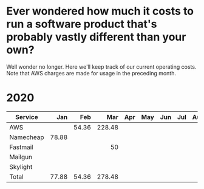 # Ever wondered how much it costs to run a software product that's probably vastly different than your own?

Well wonder no longer.  Here we'll keep track of our current operating costs.  Note that AWS charges are made for usage in the preceding month.

# 2020

| Service       |  Jan  |  Feb  |  Mar  |  Apr  |  May  |  Jun  |  Jul  |  Aug  |  Sep  |  Oct  |  Nov  |  Dec  |
| ------------- |------:|------:|------:|------:|------:|------:|------:|------:|------:|------:|------:|------:|
| AWS           |       |  54.36| 228.48|       |       |       |       |       |       |       |       |       |
| Namecheap     |  78.88|       |       |       |       |       |       |       |       |       |       |       |
| Fastmail      |       |       |     50|       |       |       |       |       |       |       |       |       |
| Mailgun       |       |       |       |       |       |       |       |       |       |       |       |       |
| Skylight      |       |       |       |       |       |       |       |       |       |       |       |       |
| Total         |  77.88|  54.36| 278.48|       |       |       |       |       |       |       |       |       |

